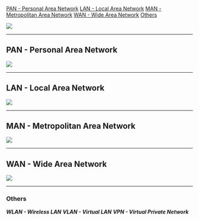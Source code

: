 [PAN - Personal Area Network](#PAN%20-%20Personal%20Area%20Network)
[LAN - Local Area Network](#LAN%20-%20Local%20Area%20Network)
[MAN - Metropolitan Area Network](#MAN%20-%20Metropolitan%20Area%20Network)
[WAN - Wide Area Network](#WAN%20-%20Wide%20Area%20Network)
	[Others](#Others)


![](Imagens/MAIN.png)

---
## PAN - Personal Area Network

![](Imagens/PAN.png)

---

## LAN - Local Area Network

![](Imagens/LAN.png)

---

## MAN - Metropolitan Area Network

![](Imagens/MAN.png)

---

## WAN - Wide Area Network

![](Imagens/WAN.png)

---

### Others

___WLAN - Wireless LAN___
___VLAN - Virtual LAN___
___VPN - Virtual Private Network___
